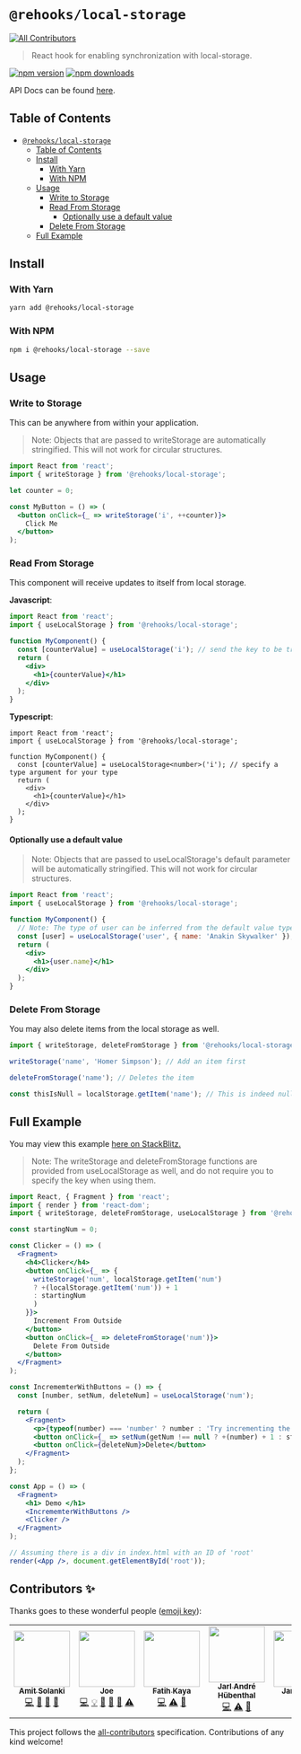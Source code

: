 # `@rehooks/local-storage`
<!-- ALL-CONTRIBUTORS-BADGE:START - Do not remove or modify this section -->
[![All Contributors](https://img.shields.io/badge/all_contributors-7-orange.svg?style=flat-square)](#contributors-)
<!-- ALL-CONTRIBUTORS-BADGE:END -->

> React hook for enabling synchronization with local-storage.

[![npm version](https://badge.fury.io/js/%40rehooks%2Flocal-storage.svg)](https://www.npmjs.com/package/@rehooks/local-storage)
[![npm downloads](https://img.shields.io/npm/dw/@rehooks/local-storage)](https://www.npmjs.com/package/@rehooks/local-storage)

API Docs can be found [here](https://rehooks.github.io/local-storage).

## Table of Contents

- [`@rehooks/local-storage`](#rehookslocal-storage)
  - [Table of Contents](#Table-of-Contents)
  - [Install](#Install)
    - [With Yarn](#With-Yarn)
    - [With NPM](#With-NPM)
  - [Usage](#Usage)
    - [Write to Storage](#Write-to-Storage)
    - [Read From Storage](#Read-From-Storage)
      - [Optionally use a default value](#Optionally-use-a-default-value)
    - [Delete From Storage](#Delete-From-Storage)
  - [Full Example](#Full-Example)

## Install

### With Yarn

```sh
yarn add @rehooks/local-storage
```

### With NPM

```sh
npm i @rehooks/local-storage --save
```

## Usage

### Write to Storage

This can be anywhere from within your application.

> Note: Objects that are passed to writeStorage are automatically stringified.
> This will not work for circular structures.

```jsx
import React from 'react';
import { writeStorage } from '@rehooks/local-storage';

let counter = 0;

const MyButton = () => (
  <button onClick={_ => writeStorage('i', ++counter)}>
    Click Me
  </button>
);

```

### Read From Storage

This component will receive updates to itself from local storage.

__Javascript__:

```jsx
import React from 'react';
import { useLocalStorage } from '@rehooks/local-storage';

function MyComponent() {
  const [counterValue] = useLocalStorage('i'); // send the key to be tracked.
  return (
    <div>
      <h1>{counterValue}</h1>
    </div>
  );
}
```

__Typescript__:

```tsx
import React from 'react';
import { useLocalStorage } from '@rehooks/local-storage';

function MyComponent() {
  const [counterValue] = useLocalStorage<number>('i'); // specify a type argument for your type
  return (
    <div>
      <h1>{counterValue}</h1>
    </div>
  );
}
```

#### Optionally use a default value

> Note: Objects that are passed to useLocalStorage's default parameter will be automatically
> stringified. This will not work for circular structures.

```jsx
import React from 'react';
import { useLocalStorage } from '@rehooks/local-storage';

function MyComponent() {
  // Note: The type of user can be inferred from the default value type
  const [user] = useLocalStorage('user', { name: 'Anakin Skywalker' });
  return (
    <div>
      <h1>{user.name}</h1>
    </div>
  );
}
```

### Delete From Storage

You may also delete items from the local storage as well.

```js
import { writeStorage, deleteFromStorage } from '@rehooks/local-storage';

writeStorage('name', 'Homer Simpson'); // Add an item first

deleteFromStorage('name'); // Deletes the item

const thisIsNull = localStorage.getItem('name'); // This is indeed null
```

## Full Example

You may view this example [here on StackBlitz.](https://stackblitz.com/edit/react-vbrkjb?embed=1&file=index.js)

> Note: The writeStorage and deleteFromStorage functions are provided from useLocalStorage as well,
> and do not require you to specify the key when using them.

```jsx
import React, { Fragment } from 'react';
import { render } from 'react-dom';
import { writeStorage, deleteFromStorage, useLocalStorage } from '@rehooks/local-storage';

const startingNum = 0;

const Clicker = () => (
  <Fragment>
    <h4>Clicker</h4>
    <button onClick={_ => {
      writeStorage('num', localStorage.getItem('num')
      ? +(localStorage.getItem('num')) + 1
      : startingNum
      )
    }}>
      Increment From Outside
    </button>
    <button onClick={_ => deleteFromStorage('num')}>
      Delete From Outside
    </button>
  </Fragment>
);

const IncrememterWithButtons = () => {
  const [number, setNum, deleteNum] = useLocalStorage('num');

  return (
    <Fragment>
      <p>{typeof(number) === 'number' ? number : 'Try incrementing the number!'}</p>
      <button onClick={_ => setNum(getNum !== null ? +(number) + 1 : startingNum)}>Increment</button>
      <button onClick={deleteNum}>Delete</button>
    </Fragment>
  );
};

const App = () => (
  <Fragment>
    <h1> Demo </h1>
    <IncrememterWithButtons />
    <Clicker />
  </Fragment>
);

// Assuming there is a div in index.html with an ID of 'root'
render(<App />, document.getElementById('root'));
```

## Contributors ✨

Thanks goes to these wonderful people ([emoji key](https://allcontributors.org/docs/en/emoji-key)):
<!-- ALL-CONTRIBUTORS-LIST:START - Do not remove or modify this section -->
<!-- prettier-ignore-start -->
<!-- markdownlint-disable -->
<table>
  <tr>
    <td align="center"><a href="http://solankiamit.com"><img src="https://avatars3.githubusercontent.com/u/3483526?v=4" width="100px;" alt=""/><br /><sub><b>Amit Solanki</b></sub></a><br /><a href="https://github.com/rehooks/local-storage/commits?author=iamsolankiamit" title="Code">💻</a> <a href="https://github.com/rehooks/local-storage/commits?author=iamsolankiamit" title="Documentation">📖</a> <a href="#ideas-iamsolankiamit" title="Ideas, Planning, & Feedback">🤔</a> <a href="https://github.com/rehooks/local-storage/pulls?q=is%3Apr+reviewed-by%3Aiamsolankiamit" title="Reviewed Pull Requests">👀</a></td>
    <td align="center"><a href="https://jharrilim.github.io/"><img src="https://avatars1.githubusercontent.com/u/19535809?v=4" width="100px;" alt=""/><br /><sub><b>Joe</b></sub></a><br /><a href="https://github.com/rehooks/local-storage/commits?author=jharrilim" title="Code">💻</a> <a href="#example-jharrilim" title="Examples">💡</a> <a href="#ideas-jharrilim" title="Ideas, Planning, & Feedback">🤔</a> <a href="#maintenance-jharrilim" title="Maintenance">🚧</a> <a href="https://github.com/rehooks/local-storage/pulls?q=is%3Apr+reviewed-by%3Ajharrilim" title="Reviewed Pull Requests">👀</a> <a href="https://github.com/rehooks/local-storage/commits?author=jharrilim" title="Tests">⚠️</a></td>
    <td align="center"><a href="https://github.com/fatihky"><img src="https://avatars0.githubusercontent.com/u/4169772?v=4" width="100px;" alt=""/><br /><sub><b>Fatih Kaya</b></sub></a><br /><a href="https://github.com/rehooks/local-storage/commits?author=fatihky" title="Code">💻</a> <a href="https://github.com/rehooks/local-storage/commits?author=fatihky" title="Tests">⚠️</a> <a href="https://github.com/rehooks/local-storage/issues?q=author%3Afatihky" title="Bug reports">🐛</a></td>
    <td align="center"><a href="https://hübenthal.no"><img src="https://avatars3.githubusercontent.com/u/404102?v=4" width="100px;" alt=""/><br /><sub><b>Jarl André Hübenthal</b></sub></a><br /><a href="https://github.com/rehooks/local-storage/commits?author=jarlah" title="Code">💻</a> <a href="https://github.com/rehooks/local-storage/commits?author=jarlah" title="Tests">⚠️</a> <a href="https://github.com/rehooks/local-storage/issues?q=author%3Ajarlah" title="Bug reports">🐛</a></td>
    <td align="center"><a href="https://jamie.build/"><img src="https://avatars0.githubusercontent.com/u/952783?v=4" width="100px;" alt=""/><br /><sub><b>Jamie Kyle</b></sub></a><br /><a href="https://github.com/rehooks/local-storage/commits?author=jamiebuilds" title="Code">💻</a></td>
    <td align="center"><a href="http://devalbo.blogspot.com/"><img src="https://avatars3.githubusercontent.com/u/1653890?v=4" width="100px;" alt=""/><br /><sub><b>Albert Boehmler</b></sub></a><br /><a href="https://github.com/rehooks/local-storage/commits?author=devalbo" title="Code">💻</a> <a href="https://github.com/rehooks/local-storage/issues?q=author%3Adevalbo" title="Bug reports">🐛</a></td>
    <td align="center"><a href="https://github.com/gmdayley"><img src="https://avatars3.githubusercontent.com/u/647130?v=4" width="100px;" alt=""/><br /><sub><b>Gabriel Dayley</b></sub></a><br /><a href="https://github.com/rehooks/local-storage/commits?author=gmdayley" title="Code">💻</a> <a href="https://github.com/rehooks/local-storage/issues?q=author%3Agmdayley" title="Bug reports">🐛</a></td>
  </tr>
</table>

<!-- markdownlint-enable -->
<!-- prettier-ignore-end -->
<!-- ALL-CONTRIBUTORS-LIST:END -->

This project follows the [all-contributors](https://github.com/all-contributors/all-contributors) specification. Contributions of any kind welcome!
